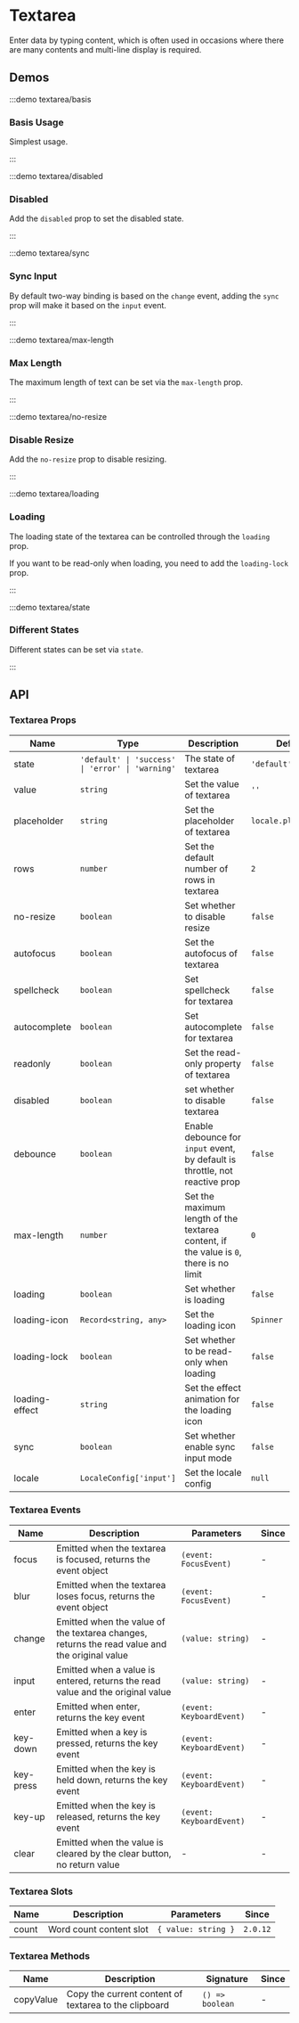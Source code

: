 # Textarea

Enter data by typing content, which is often used in occasions where there are many contents and multi-line display is required.

## Demos

:::demo textarea/basis

### Basis Usage

Simplest usage.

:::

:::demo textarea/disabled

### Disabled

Add the `disabled` prop to set the disabled state.

:::

:::demo textarea/sync

### Sync Input

By default two-way binding is based on the `change` event, adding the `sync` prop will make it based on the `input` event.

:::

:::demo textarea/max-length

### Max Length

The maximum length of text can be set via the `max-length` prop.

:::

:::demo textarea/no-resize

### Disable Resize

Add the `no-resize` prop to disable resizing.

:::

:::demo textarea/loading

### Loading

The loading state of the textarea can be controlled through the `loading` prop.

If you want to be read-only when loading, you need to add the `loading-lock` prop.

:::

:::demo textarea/state

### Different States

Different states can be set via `state`.

:::

## API

### Textarea Props

| Name           | Type                                             | Description                                                                            | Default              | Since   |
| -------------- | ------------------------------------------------ | -------------------------------------------------------------------------------------- | -------------------- | ------- |
| state          | `'default' \| 'success' \| 'error' \| 'warning'` | The state of textarea                                                                  | `'default'`          | -       |
| value          | `string`                                         | Set the value of textarea                                                              | `''`                 | -       |
| placeholder    | `string`                                         | Set the placeholder of textarea                                                        | `locale.placeholder` | -       |
| rows           | `number`                                         | Set the default number of rows in textarea                                             | `2`                  | -       |
| no-resize      | `boolean`                                        | Set whether to disable resize                                                          | `false`              | -       |
| autofocus      | `boolean`                                        | Set the autofocus of textarea                                                          | `false`              | -       |
| spellcheck     | `boolean`                                        | Set spellcheck for textarea                                                            | `false`              | -       |
| autocomplete   | `boolean`                                        | Set autocomplete for textarea                                                          | `false`              | -       |
| readonly       | `boolean`                                        | Set the read-only property of textarea                                                 | `false`              | -       |
| disabled       | `boolean`                                        | set whether to disable textarea                                                        | `false`              | -       |
| debounce       | `boolean`                                        | Enable debounce for `input` event, by default is throttle, not reactive prop           | `false`              | -       |
| max-length     | `number`                                         | Set the maximum length of the textarea content, if the value is `0`, there is no limit | `0`                  | -       |
| loading        | `boolean`                                        | Set whether is loading                                                                 | `false`              | `2.0.0` |
| loading-icon   | `Record<string, any>`                            | Set the loading icon                                                                   | `Spinner`            | `2.0.0` |
| loading-lock   | `boolean`                                        | Set whether to be read-only when loading                                               | `false`              | `2.0.0` |
| loading-effect | `string`                                         | Set the effect animation for the loading icon                                          | `false`              | `2.0.0` |
| sync           | `boolean`                                        | Set whether enable sync input mode                                                     | `false`              | `2.0.6` |
| locale         | `LocaleConfig['input']`                          | Set the locale config                                                                  | `null`               | `2.1.0` |

### Textarea Events

| Name      | Description                                                                                   | Parameters               | Since |
| --------- | --------------------------------------------------------------------------------------------- | ------------------------ | ----- |
| focus     | Emitted when the textarea is focused, returns the event object                                | `(event: FocusEvent)`    | -     |
| blur      | Emitted when the textarea loses focus, returns the event object                               | `(event: FocusEvent)`    | -     |
| change    | Emitted when the value of the textarea changes, returns the read value and the original value | `(value: string)`        | -     |
| input     | Emitted when a value is entered, returns the read value and the original value                | `(value: string)`        | -     |
| enter     | Emitted when enter, returns the key event                                                     | `(event: KeyboardEvent)` | -     |
| key-down  | Emitted when a key is pressed, returns the key event                                          | `(event: KeyboardEvent)` | -     |
| key-press | Emitted when the key is held down, returns the key event                                      | `(event: KeyboardEvent)` | -     |
| key-up    | Emitted when the key is released, returns the key event                                       | `(event: KeyboardEvent)` | -     |
| clear     | Emitted when the value is cleared by the clear button, no return value                        | -                        | -     |

### Textarea Slots

| Name  | Description             | Parameters          | Since    |
| ----- | ----------------------- | ------------------- | -------- |
| count | Word count content slot | `{ value: string }` | `2.0.12` |

### Textarea Methods

| Name      | Description                                           | Signature       | Since |
| --------- | ----------------------------------------------------- | --------------- | ----- |
| copyValue | Copy the current content of textarea to the clipboard | `() => boolean` | -     |
